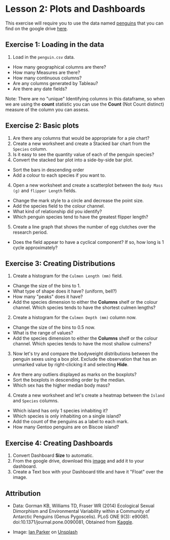 #  Lesson 2: Plots and Dashboards 

This exercise will require you to use the data named [penguins](https://www.kaggle.com/parulpandey/palmer-archipelago-antarctica-penguin-data?select=penguins_lter.csv) that you can find on the google drive [here](https://drive.google.com/file/d/1-KHqO4AEbNmpudl0oW4MCgzYexTZO3MJ/view?usp=sharing). 


## Exercise 1: Loading in the data

1. Load in the `penguin.csv` data. 
- How many geographical columns are there?
- How many Measures are there?
- How many continuous columns?
- Are any columns generated by Tableau?
- Are there any date fields?
  
Note: There are no "unique" Identifying columns in this dataframe, so when we are using the **count** statistic you can use the **Count** (Not Count distinct) measure of the column you can assess.  

## Exercise 2: Basic plots

1. Are there any columns that would be appropriate for a pie chart? 
2. Create a new worksheet and create a Stacked bar chart from the `Species` column. 
3. Is it easy to see the quantity value of each of the penguin species?
4. Convert the stacked bar plot into a side-by-side bar plot. 
- Sort the bars in descending order 
- Add a colour to each species if you want to. 
4. Open a new worksheet and create a scatterplot between the `Body Mass (g)` and `flipper Length` fields. 
- Change the mark style to a circle and decrease the point size. 
- Add the species field to the colour channel.
- What kind of relationship did you identify? 
- Which penguin species tend to have the greatest flipper length?
5. Create a line graph that shows the number of egg clutches over the research period.
- Does the field appear to have a cyclical component? If so, how long is 1 cycle approximately? 



## Exercise 3: Creating Distributions 
1. Create a histogram for the `Culmen Length (mm)` field.
- Change the size of the bins to 1.
- What type of shape does it have? (uniform, bell?)
- How many "peaks" does it have? 
- Add the species dimension to either the **Columns** shelf or the colour channel. Which species tends to have the shortest culmen lengths? 
  
2. Create a histogram for the `Culmen Depth (mm)` column now. 
- Change the size of the bins to 0.5  now. 
- What is the range of values?
- Add the species dimension to either the **Columns** shelf or the colour channel. Which species tends to have the most shallow culmens? 
  
3. Now let's try and compare the bodyweight distributions between the penguin sexes using a box plot. Exclude the observation that has an unmarked value by right-clicking it and selecting **Hide**. 
- Are there any outliers displayed as marks on the boxplots? 
- Sort the boxplots in descending order by the median. 
- Which sex has the higher median body mass?

4. Create a new worksheet and let's create a heatmap between the `Island` and `Species` columns. 
- Which island has only 1 species inhabiting it?
- Which species is only inhabiting on a single island?
- Add the count of the penguins as a label to each mark.
- How many Gentoo penguins are on Biscoe island? 



## Exercise 4: Creating Dashboards  

1. Convert Dashboard **Size** to automatic.
2. From the google drive, download this [image](https://drive.google.com/file/d/10JhxST9v0axsBmKJ4ZR64lVicv8XQyTN/view?usp=sharing) and add it to your dashboard. 
3. Create a Text box with your Dashboard title and have it "Float" over the image. 

<!--
4. Add sheets
5. Create filters for col1 col2 col3 
- Change the filter style for  ... to ....
6. Filter for all sheets
7. Make the heatmap a filter
-->


## Attribution

- Data: Gorman KB, Williams TD, Fraser WR (2014) Ecological Sexual Dimorphism and Environmental Variability within a Community of Antarctic Penguins (Genus Pygoscelis). PLoS ONE 9(3): e90081. doi:10.1371/journal.pone.0090081, Obtained from [Kaggle](https://www.kaggle.com/parulpandey/palmer-archipelago-antarctica-penguin-data?select=penguins_lter.csv).

- Image: <a href="https://unsplash.com/@evanescentlight?utm_source=unsplash&utm_medium=referral&utm_content=creditCopyText">Ian Parker</a> on <a href="https://unsplash.com/s/photos/penguins?utm_source=unsplash&utm_medium=referral&utm_content=creditCopyText">Unsplash</a>
  
  
  




